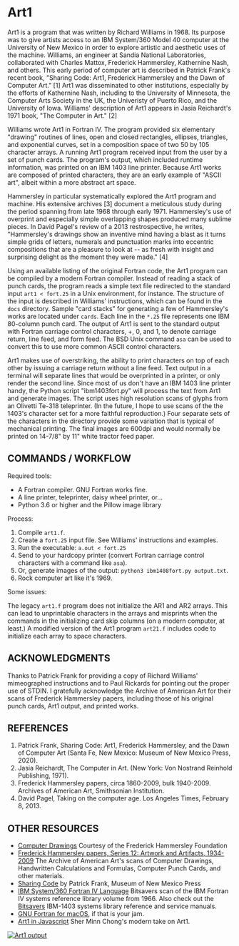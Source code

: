 # Art1

Art1 is a program that was written by Richard Williams in 1968. Its purpose was to give artists access to an IBM System/360 Model 40 computer at the University of New Mexico in order to explore artistic and aesthetic uses of the machine. Williams, an engineer at Sandia National Laboratories, collaborated with Charles Mattox, Frederick Hammersley, Kathernine Nash, and others. This early period of computer art is described in Patrick Frank's recent book, "Sharing Code: Art1, Frederick Hammersley and the Dawn of Computer Art." [1] Art1 was disseminated to other institutions, especially by the efforts of Kathernine Nash, including to the University of Minnesota, the Computer Arts Society in the UK, the Univeristy of Puerto Rico, and the University of Iowa. Williams' description of Art1 appears in Jasia Reichardt's 1971 book, "The Computer in Art." [2]

Williams wrote Art1 in Fortran IV. The program provided six elementary "drawing" routines of lines, open and closed rectangles, ellipses, triangles, and exponential curves, set in a composition space of two 50 by 105 character arrays. A running Art1 program received input from the user by a set of punch cards. The program's output, which included runtime information, was printed on an IBM 1403 line printer. Because Art1 works are composed of printed characters, they are an early example of "ASCII art", albeit within a more abstract art space.

Hammersley in particular systematically explored the Art1 program and machine. His extensive archives [3] document a meticulous study during the period spanning from late 1968 through early 1971. Hammersley's use of overprint and especially simple overlapping shapes produced many sublime pieces. In David Pagel's review of a 2013 restrospective, he writes, "Hammersley's drawings show an inventive mind having a blast as it turns simple grids of letters, numerals and punctuation marks into eccentric compositions that are a pleasure to look at -- as fresh with insight and surprising delight as the moment they were made." [4]

Using an available listing of the original Fortran code, the Art1 program can be compiled by a modern Fortran compiler. Instead of reading a stack of punch cards, the program reads a simple text file redirected to the standard input `art1 < fort.25` in a Unix environment, for instance. The structure of the input is described in Williams' instructions, which can be found in the `docs` directory. Sample "card stacks" for generating a few of Hammersley's works are located under `cards`. Each line in the `*.25` file represents one IBM 80-column punch card. The output of Art1 is sent to the standard output with Fortran carriage control characters, +, 0, and 1, to denote carriage return, line feed, and form feed. The BSD Unix command `asa` can be used to convert this to use more common ASCII control characters.

Art1 makes use of overstriking, the ability to print characters on top of each other by issuing a carriage return without a line feed. Text output in a terminal will separate lines that would be overprinted in a printer, or only render the second line. Since most of us don't have an IBM 1403 line printer handy, the Python script "ibm1403fort.py" will process the text from Art1 and generate images. The script uses high resolution scans of glyphs from an Olivetti Te-318 teleprinter. (In the future, I hope to use scans of the the 1403's character set for a more faithful reproduction.) Four separate sets of the characters in the directory provide some variation that is typical of mechanical printing. The final images are 600dpi and would normally be printed on 14-7/8" by 11" white tractor feed paper.

## COMMANDS / WORKFLOW

Required tools:
- A Fortran compiler. GNU Fortran works fine.
- A line printer, teleprinter, daisy wheel printer, or...
- Python 3.6 or higher and the Pillow image library

Process:
1. Compile `art1.f`.
2. Create a `fort.25` input file. See Williams' instructions and examples.
3. Run the executable: `a.out < fort.25`
4. Send to your hardcopy printer (convert Fortran carriage control characters with a command like `asa`).
5. Or, generate images of the output: `python3 ibm1408fort.py output.txt`.
6. Rock computer art like it's 1969.

Some issues:

The legacy `art1.f` program does not initialize the AR1 and AR2 arrays. This can lead to unprintable characters in the arrays and misprints when the commands in the initializing card skip columns (on a modern computer, at least.) A modified version of the Art1 program `art21.f` includes code to initialize each array to space characters.

## ACKNOWLEDGMENTS

Thanks to Patrick Frank for providing a copy of Richard Williams' mimeographed instructions and to Paul Rickards for pointing out the proper use of STDIN. I gratefully acknowledge the Archive of American Art for their scans of Frederick Hammersley papers, including those of his original punch cards, Art1 output, and printed works.

## REFERENCES

1. Patrick Frank, Sharing Code: Art1, Frederick Hammersley, and the Dawn of Computer Art (Santa Fe, New Mexico: Museum of New Mexico Press, 2020).
2. Jasia Reichardt, The Computer in Art. (New York: Von Nostrand Reinhold Publishing, 1971).
3. Frederick Hammersley papers, circa 1860-2009, bulk 1940-2009. Archives of American Art, Smithsonian Institution.
4. David Pagel, Taking on the computer age. Los Angeles Times, February 8, 2013.

## OTHER RESOURCES
- [Computer Drawings](http://www.hammersleyfoundation.org/index.php/artwork/computer-drawings) Courtesy of the Frederick Hammersley Foundation
- [Frederick Hammersley papers, Series 12: Artwork and Artifacts, 1934-2009](https://www.aaa.si.edu/collections/frederick-hammersley-papers-7270/series-12) The Archive of American Art's scans of Computer Drawings, Handwritten Calculations and Formulas, Computer Punch Cards, and other materials.
- [Sharing Code](http://www.mnmpress.org/?p=allBooks&id=270) by Patrick Frank, Museum of New Mexico Press
- [IBM System/360 Fortran IV Language](https://archive.org/details/bitsavers_ibm360fortVLanguage1966_8202220) Bitsavers scan of the IBM Fortran IV systems reference library volume from 1966. Also check out the [Bitsavers](http://www.bitsavers.org/pdf/ibm/1403/) IBM-1403 systems library reference and service manuals. 
 - [GNU Fortran for macOS](https://github.com/fxcoudert/gfortran-for-macOS), if that is your jam.
 - [Art1 in Javascript](https://github.com/piratefsh/art1.js) Sher Minn Chong's modern take on Art1.

[![Art1 output](samechg2.jpg)](samechg2.jpg)
